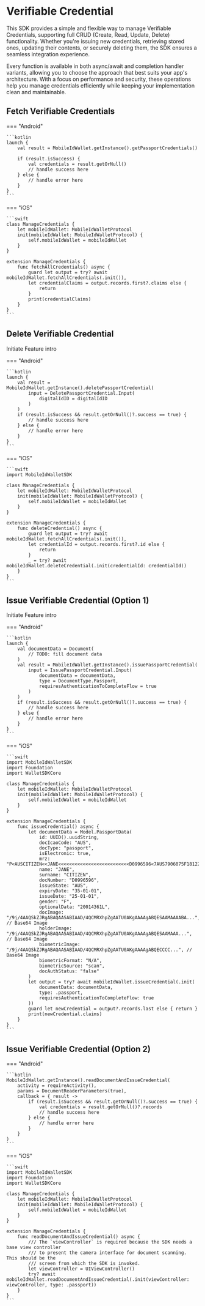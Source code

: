 # Verifiable Credential 

This SDK provides a simple and flexible way to manage Verifiable Credentials, supporting full CRUD (Create, Read, Update, Delete) functionality. Whether you're issuing new credentials, retrieving stored ones, updating their contents, or securely deleting them, the SDK ensures a seamless integration experience.

Every function is available in both async/await and completion handler variants, allowing you to choose the approach that best suits your app's architecture. With a focus on performance and security, these operations help you manage credentials efficiently while keeping your implementation clean and maintainable.

## Fetch Verifiable Credentials

=== "Android"

	```kotlin
	launch {
		val result = MobileIdWallet.getInstance().getPassportCredentials()
		
		if (result.isSuccess) {
			val credentials = result.getOrNull()
			// handle success here
		} else {
			// handle error here
		}
	}
    ```

=== "iOS"

    ```swift
	class ManageCredentials {
	    let mobileIdWallet: MobileIdWalletProtocol
	    init(mobileIdWallet: MobileIdWalletProtocol) {
	        self.mobileIdWallet = mobileIdWallet
	    }
	}
	
	extension ManageCredentials {
	    func fetchAllCredentials() async {
	        guard let output = try? await mobileIdWallet.fetchAllCredentials(.init()),
	        let credentialClaims = output.records.first?.claims else {
	            return
	        }
	        print(credentialClaims)
	    }
	}
    ```


## Delete Verifiable Credential 

Initiate  Feature intro 

=== "Android"

    ```kotlin
    launch {
		val result = MobileIdWallet.getInstance().deletePassportCredential(
			input = DeletePassportCredential.Input(
				digitalIdID = digitalIdID
			)
		)
		if (result.isSuccess && result.getOrNull()?.success == true) {
			// handle success here
		} else {
			// handle error here
		}
	}
    ```

=== "iOS"

    ```swift
	import MobileIdWalletSDK
	
	class ManageCredentials {
	    let mobileIdWallet: MobileIdWalletProtocol
	    init(mobileIdWallet: MobileIdWalletProtocol) {
	        self.mobileIdWallet = mobileIdWallet
	    }
	}
	
	extension ManageCredentials {
	    func deleteCredential() async {
	        guard let output = try? await mobileIdWallet.fetchAllCredentials(.init()),
	        let credentialId = output.records.first?.id else {
	            return
	        }
	        _ = try? await mobileIdWallet.deleteCredential(.init(credentialId: credentialId))
	    }
	}
    ```

## Issue Verifiable Credential (Option 1)

Initiate  Feature intro 

=== "Android"

    ```kotlin
    launch {
		val documentData = Document(
			// TODO: fill document data
		)
		val result = MobileIdWallet.getInstance().issuePassportCredential(
			input = IssuePassportCredential.Input(
				documentData = documentData,
				type = DocumentType.Passport,
				requiresAuthenticationToCompleteFlow = true
			)
		)
		if (result.isSuccess && result.getOrNull()?.success == true) {
			// handle success here
		} else {
			// handle error here
		}
	}
    ```

=== "iOS"

    ```swift
	import MobileIdWalletSDK
	import Foundation
	import WalletSDKCore
	
	class ManageCredentials {
	    let mobileIdWallet: MobileIdWalletProtocol
	    init(mobileIdWallet: MobileIdWalletProtocol) {
	        self.mobileIdWallet = mobileIdWallet
	    }
	}
	
	extension ManageCredentials {
	    func issueCredential() async {
	        let documentData = Model.PassportData(
	            id: UUID().uuidString,
	            docIcaoCode: "AUS",
	            docType: "passport",
	            isElectronic: true,
	            mrz: "P<AUSCITIZEN<<JANE<<<<<<<<<<<<<<<<<<<<<<<<<<D0996596<7AUS7906075F1812257<20014361L<<<<06",
	            name: "JANE",
	            surname: "CITIZEN",
	            docNumber: "D0996596",
	            issueState: "AUS",
	            expiryDate: "35-01-01",
	            issueDate: "25-01-01",
	            gender: "F",
	            optionalData: "20014361L",
	            docImage: "/9j/4AAQSkZJRgABAQAASABIAAD/4QCMRXhpZgAATU0AKgAAAAgABQESAAMAAAABA...", // Base64 Image
	            holderImage: "/9j/4AAQSkZJRgABAQAASABIAAD/4QCMRXhpZgAATU0AKgAAAAgABQESAAMAAA...", // Base64 Image
	            biometricImage: "/9j/4AAQSkZJRgABAQAASABIAAD/4QCMRXhpZgAATU0AKgAAAAgABQECCCC...", // Base64 Image
	            biometricFormat: "N/A",
	            biometricSource: "scan",
	            docAuthStatus: "false"
	        )
	        let output = try? await mobileIdWallet.issueCredential(.init(
	            documentData: documentData,
	            type: .passport,
	            requiresAuthenticationToCompleteFlow: true
	        ))
	        guard let newCredential = output?.records.last else { return }
	        print(newCredential.claims)
	    }
	}
    ```

## Issue Verifiable Credential (Option 2)

=== "Android"

    ```kotlin
    MobileIdWallet.getInstance().readDocumentAndIssueCredential(
		activity = requireActivity(),
		params = DocumentReaderParameters(true),
		callback = { result ->
			if (result.isSuccess && result.getOrNull()?.success == true) {
				val credentials = result.getOrNull()?.records
				// handle success here
			} else {
				// handle error here
			}
		}
	)
    ```

=== "iOS"

    ```swift
	import MobileIdWalletSDK
	import Foundation
	import WalletSDKCore
	
	class ManageCredentials {
	    let mobileIdWallet: MobileIdWalletProtocol
	    init(mobileIdWallet: MobileIdWalletProtocol) {
	        self.mobileIdWallet = mobileIdWallet
	    }
	}
	
	extension ManageCredentials {
	    func readDocumentAndIssueCredential() async {
	        /// The `viewController` is required because the SDK needs a base view controller
	        /// to present the camera interface for document scanning. This should be the
	        /// screen from which the SDK is invoked.
	        let viewController = UIViewController()
	        try? await mobileIdWallet.readDocumentAndIssueCredential(.init(viewController: viewController, type: .passport))
	    }
	}
    ```
